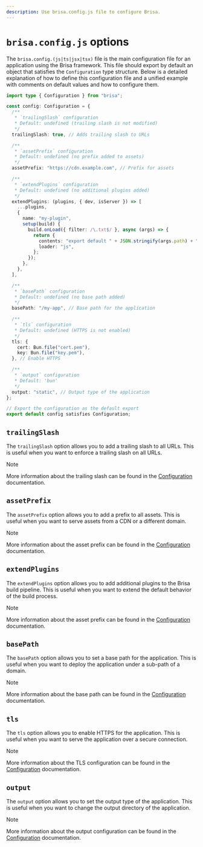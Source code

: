 ```yaml
---
description: Use brisa.config.js file to configure Brisa.
---
```


# `brisa.config.js` options

The `brisa.config.(js|ts|jsx|tsx)` file is the main configuration file for an application using the Brisa framework. This file should export by default an object that satisfies the `Configuration` type structure. Below is a detailed explanation of how to define this configuration file and a unified example with comments on default values and how to configure them.

```ts filename="brisa.config.ts"
import type { Configuration } from "brisa";

const config: Configuration = {
  /**
   * `trailingSlash` configuration
   * Default: undefined (trailing slash is not modified)
   */
  trailingSlash: true, // Adds trailing slash to URLs

  /**
   * `assetPrefix` configuration
   * Default: undefined (no prefix added to assets)
   */
  assetPrefix: "https://cdn.example.com", // Prefix for assets

  /**
   * `extendPlugins` configuration
   * Default: undefined (no additional plugins added)
   */
  extendPlugins: (plugins, { dev, isServer }) => [
    ...plugins,
    {
      name: "my-plugin",
      setup(build) {
        build.onLoad({ filter: /\.txt$/ }, async (args) => {
          return {
            contents: "export default " + JSON.stringify(args.path) + ";",
            loader: "js",
          };
        });
      },
    },
  ],

  /**
   * `basePath` configuration
   * Default: undefined (no base path added)
   */
  basePath: "/my-app", // Base path for the application

  /**
   * `tls` configuration
   * Default: undefined (HTTPS is not enabled)
   */
  tls: {
    cert: Bun.file("cert.pem"),
    key: Bun.file("key.pem"),
  }, // Enable HTTPS

  /**
   * `output` configuration
   * Default: 'bun'
   */
  output: "static", // Output type of the application
};

// Export the configuration as the default export
export default config satisfies Configuration;
```

## `trailingSlash`

The `trailingSlash` option allows you to add a trailing slash to all URLs. This is useful when you want to enforce a trailing slash on all URLs.

> [!NOTE]
>
> More information about the trailing slash can be found in the [Configuration](/building-your-application/configuring/trailing-slash) documentation.

## `assetPrefix`

The `assetPrefix` option allows you to add a prefix to all assets. This is useful when you want to serve assets from a CDN or a different domain.

> [!NOTE]
>
> More information about the asset prefix can be found in the [Configuration](/building-your-application/configuring/asset-prefix) documentation.

## `extendPlugins`

The `extendPlugins` option allows you to add additional plugins to the Brisa build pipeline. This is useful when you want to extend the default behavior of the build process.

> [!NOTE]
>
> More information about the asset prefix can be found in the [Configuration](/building-your-application/configuring/plugins) documentation.

## `basePath`

The `basePath` option allows you to set a base path for the application. This is useful when you want to deploy the application under a sub-path of a domain.

> [!NOTE]
>
> More information about the base path can be found in the [Configuration](/building-your-application/configuring/base-path) documentation.

## `tls`

The `tls` option allows you to enable HTTPS for the application. This is useful when you want to serve the application over a secure connection.

> [!NOTE]
>
> More information about the TLS configuration can be found in the [Configuration](/building-your-application/configuring/tls) documentation.

## `output`

The `output` option allows you to set the output type of the application. This is useful when you want to change the output directory of the application.

> [!NOTE]
>
> More information about the output configuration can be found in the [Configuration](/building-your-application/configuring/output) documentation.
